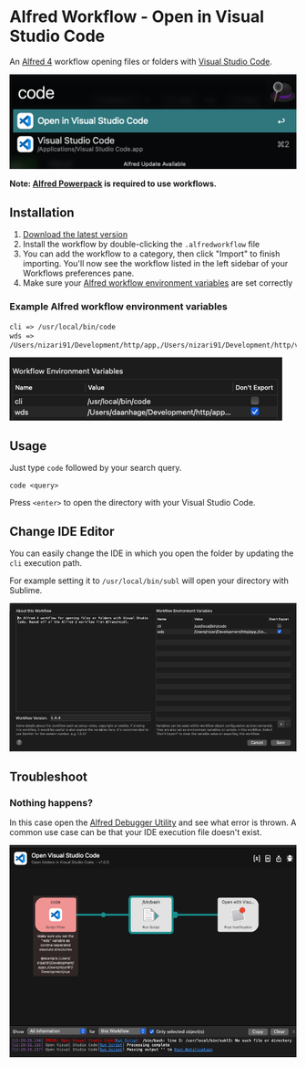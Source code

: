 # Alfred Workflow - Open in Visual Studio Code

An [Alfred 4](https://www.alfredapp.com/) workflow opening files or folders with [Visual Studio Code](https://code.visualstudio.com/).

![Screenshot](images/screenshot.png)

**Note: [Alfred Powerpack](https://www.alfredapp.com/powerpack/) is required to use workflows.**

## Installation

1. [Download the latest version](https://github.com/Nizari/alfred-open-in-vscode-workflow/releases/download/v1.0.0/alfred-open-in-vscode-workflow.alfredworkflow)
2. Install the workflow by double-clicking the `.alfredworkflow` file
3. You can add the workflow to a category, then click "Import" to finish importing. You'll now see the workflow listed in the left sidebar of your Workflows preferences pane.
4. Make sure your [Alfred workflow environment variables](https://www.alfredapp.com/help/workflows/advanced/variables/) are set correctly

### Example Alfred workflow environment variables

```console
cli => /usr/local/bin/code
wds => /Users/nizari91/Development/http/app,/Users/nizari91/Development/http/vue
```

![Screenshot](images/screenshot4.png)

## Usage

Just type `code` followed by your search query.

```console
code <query>
```

Press `<enter>` to open the directory with your Visual Studio Code.

## Change IDE Editor

You can easily change the IDE in which you open the folder by updating the `cli` execution path.

For example setting it to `/usr/local/bin/subl` will open your directory with Sublime.

![Screenshot](images/screenshot2.png)

## Troubleshoot

### Nothing happens?

In this case open the [Alfred Debugger Utility](https://www.alfredapp.com/help/workflows/utilities/debug/) and see what error is thrown. A common use case can be that your IDE execution file doesn't exist.

![Screenshot](images/screenshot3.png)
